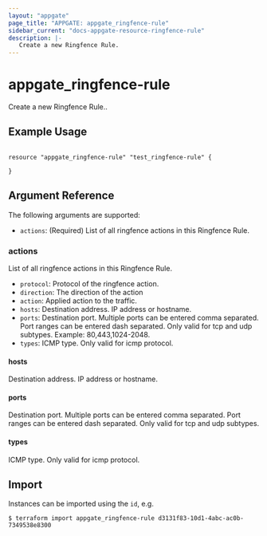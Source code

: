 ```yaml
---
layout: "appgate"
page_title: "APPGATE: appgate_ringfence-rule"
sidebar_current: "docs-appgate-resource-ringfence-rule"
description: |-
   Create a new Ringfence Rule.
---
```


# appgate_ringfence-rule

Create a new Ringfence Rule..

## Example Usage

```hcl

resource "appgate_ringfence-rule" "test_ringfence-rule" {

}

```

## Argument Reference

The following arguments are supported:


* `actions`: (Required) List of all ringfence actions in this Ringfence Rule.


### actions
List of all ringfence actions in this Ringfence Rule.

* `protocol`: Protocol of the ringfence action.
* `direction`: The direction of the action
* `action`: Applied action to the traffic.
* `hosts`: Destination address. IP address or hostname.
* `ports`: Destination port. Multiple ports can be entered comma separated. Port ranges can be entered dash separated. Only valid for tcp and udp subtypes. Example: 80,443,1024-2048.
* `types`: ICMP type. Only valid for icmp protocol.

#### hosts
Destination address. IP address or hostname.
#### ports
Destination port. Multiple ports can be entered comma separated. Port ranges can be entered dash separated. Only valid for tcp and udp subtypes.
#### types
ICMP type. Only valid for icmp protocol.



## Import

Instances can be imported using the `id`, e.g.

```
$ terraform import appgate_ringfence-rule d3131f83-10d1-4abc-ac0b-7349538e8300
```
